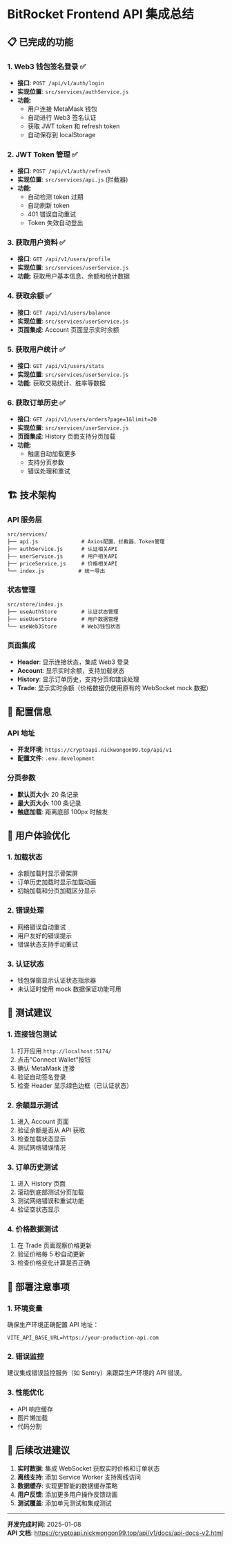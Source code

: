 # BitRocket Frontend API 集成总结

## 📋 已完成的功能

### 1. Web3 钱包签名登录 ✅

- **接口**: `POST /api/v1/auth/login`
- **实现位置**: `src/services/authService.js`
- **功能**:
  - 用户连接 MetaMask 钱包
  - 自动进行 Web3 签名认证
  - 获取 JWT token 和 refresh token
  - 自动保存到 localStorage

### 2. JWT Token 管理 ✅

- **接口**: `POST /api/v1/auth/refresh`
- **实现位置**: `src/services/api.js` (拦截器)
- **功能**:
  - 自动检测 token 过期
  - 自动刷新 token
  - 401 错误自动重试
  - Token 失效自动登出

### 3. 获取用户资料 ✅

- **接口**: `GET /api/v1/users/profile`
- **实现位置**: `src/services/userService.js`
- **功能**: 获取用户基本信息、余额和统计数据

### 4. 获取余额 ✅

- **接口**: `GET /api/v1/users/balance`
- **实现位置**: `src/services/userService.js`
- **页面集成**: Account 页面显示实时余额

### 5. 获取用户统计 ✅

- **接口**: `GET /api/v1/users/stats`
- **实现位置**: `src/services/userService.js`
- **功能**: 获取交易统计、胜率等数据

### 6. 获取订单历史 ✅

- **接口**: `GET /api/v1/users/orders?page=1&limit=20`
- **实现位置**: `src/services/userService.js`
- **页面集成**: History 页面支持分页加载
- **功能**:
  - 触底自动加载更多
  - 支持分页参数
  - 错误处理和重试

## 🏗️ 技术架构

### API 服务层

```
src/services/
├── api.js              # Axios配置、拦截器、Token管理
├── authService.js      # 认证相关API
├── userService.js      # 用户相关API
├── priceService.js     # 价格相关API
└── index.js           # 统一导出
```

### 状态管理

```
src/store/index.js
├── useAuthStore        # 认证状态管理
├── useUserStore        # 用户数据管理
└── useWeb3Store        # Web3钱包状态
```

### 页面集成

- **Header**: 显示连接状态，集成 Web3 登录
- **Account**: 显示实时余额，支持加载状态
- **History**: 显示订单历史，支持分页和错误处理
- **Trade**: 显示实时余额（价格数据仍使用原有的 WebSocket mock 数据）

## 🔧 配置信息

### API 地址

- **开发环境**: `https://cryptoapi.nickwongon99.top/api/v1`
- **配置文件**: `.env.development`

### 分页参数

- **默认页大小**: 20 条记录
- **最大页大小**: 100 条记录
- **触底加载**: 距离底部 100px 时触发

## 🎯 用户体验优化

### 1. 加载状态

- 余额加载时显示骨架屏
- 订单历史加载时显示加载动画
- 初始加载和分页加载区分显示

### 2. 错误处理

- 网络错误自动重试
- 用户友好的错误提示
- 错误状态支持手动重试

### 3. 认证状态

- 钱包弹窗显示认证状态指示器
- 未认证时使用 mock 数据保证功能可用

## 🧪 测试建议

### 1. 连接钱包测试

1. 打开应用 `http://localhost:5174/`
2. 点击"Connect Wallet"按钮
3. 确认 MetaMask 连接
4. 验证自动签名登录
5. 检查 Header 显示绿色边框（已认证状态）

### 2. 余额显示测试

1. 进入 Account 页面
2. 验证余额是否从 API 获取
3. 检查加载状态显示
4. 测试网络错误情况

### 3. 订单历史测试

1. 进入 History 页面
2. 滚动到底部测试分页加载
3. 测试网络错误和重试功能
4. 验证空状态显示

### 4. 价格数据测试

1. 在 Trade 页面观察价格更新
2. 验证价格每 5 秒自动更新
3. 检查价格变化计算是否正确

## 🚀 部署注意事项

### 1. 环境变量

确保生产环境正确配置 API 地址：

```env
VITE_API_BASE_URL=https://your-production-api.com
```

### 2. 错误监控

建议集成错误监控服务（如 Sentry）来跟踪生产环境的 API 错误。

### 3. 性能优化

- API 响应缓存
- 图片懒加载
- 代码分割

## 📝 后续改进建议

1. **实时数据**: 集成 WebSocket 获取实时价格和订单状态
2. **离线支持**: 添加 Service Worker 支持离线访问
3. **数据缓存**: 实现更智能的数据缓存策略
4. **用户反馈**: 添加更多用户操作反馈动画
5. **测试覆盖**: 添加单元测试和集成测试

---

**开发完成时间**: 2025-01-08  
**API 文档**: https://cryptoapi.nickwongon99.top/api/v1/docs/api-docs-v2.html
